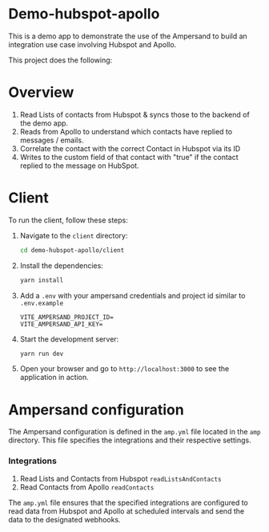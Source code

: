 # Demo-hubspot-apollo

This is a demo app to demonstrate the use of the Ampersand to build an integration use case involving Hubspot and Apollo. 

This project does the following: 

# Overview 

1. Read Lists of contacts from Hubspot & syncs those to the backend of the demo app. 
2. Reads from Apollo to understand which contacts have replied to messages / emails. 
3. Correlate the contact with the correct Contact in Hubspot via its ID
4. Writes to the custom field of that contact with "true" if the contact replied to the message on HubSpot. 

# Client

To run the client, follow these steps:

1. Navigate to the `client` directory:
   ```sh
   cd demo-hubspot-apollo/client
   ```

2. Install the dependencies:
   ```sh
   yarn install
   ```

3. Add a `.env` with your ampersand credentials and project id similar to `.env.example` 

    ```
    VITE_AMPERSAND_PROJECT_ID=
    VITE_AMPERSAND_API_KEY=
    ```

4. Start the development server:
   ```sh
   yarn run dev
   ```

4. Open your browser and go to `http://localhost:3000` to see the application in action.




# Ampersand configuration 
The Ampersand configuration is defined in the `amp.yml` file located in the `amp` directory. This file specifies the integrations and their respective settings.

### Integrations

 1. Read Lists and Contacts from Hubspot `readListsAndContacts`
 2. Read Contacts from Apollo `readContacts`

The `amp.yml` file ensures that the specified integrations are configured to read data from Hubspot and Apollo at scheduled intervals and send the data to the designated webhooks.

